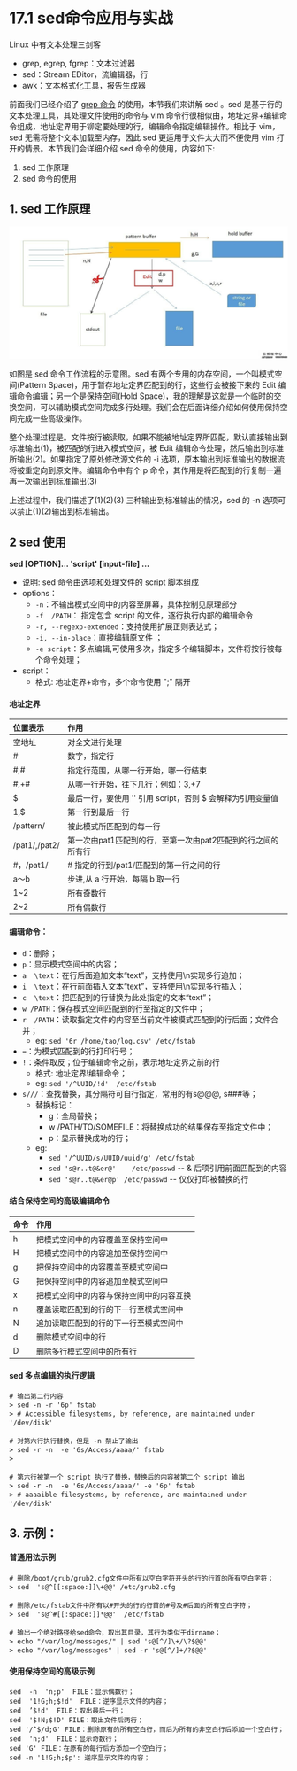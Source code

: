# 17.1 sed命令应用与实战
Linux 中有文本处理三剑客
- grep, egrep, fgrep：文本过滤器
- sed：Stream EDitor，流编辑器，行
- awk：文本格式化工具，报告生成器

前面我们已经介绍了 [grep 命令](../07-vim/grep命令与正则表达式.md) 的使用，本节我们来讲解 sed 。sed 是基于行的文本处理工具，其处理文件使用的命令与 vim 命令行很相似由，地址定界+编辑命令组成，地址定界用于铆定要处理的行，编辑命令指定编辑操作。相比于 vim，sed 无需将整个文本加载至内存，因此 sed 更适用于文件太大而不便使用 vim 打开的情景。本节我们会详细介绍 sed 命令的使用，内容如下:
1. sed 工作原理
2. sed 命令的使用

## 1. sed 工作原理
![sed_use](../images/17/sed_use.jpg)

如图是 sed 命令工作流程的示意图。sed 有两个专用的内存空间，一个叫模式空间(Pattern Space)，用于暂存地址定界匹配到的行，这些行会被接下来的 Edit 编辑命令编辑；另一个是保持空间(Hold Space)，我的理解是这就是一个临时的交换空间，可以辅助模式空间完成多行处理。我们会在后面详细介绍如何使用保持空间完成一些高级操作。

整个处理过程是。文件按行被读取，如果不能被地址定界所匹配，默认直接输出到标准输出(1)，被匹配的行进入模式空间，被 Edit 编辑命令处理，然后输出到标准所输出(2)。如果指定了原处修改源文件的 -i 选项，原本输出到标准输出的数据流将被重定向到原文件。编辑命令中有个 p 命令，其作用是将匹配到的行复制一遍再一次输出到标准输出(3)

上述过程中，我们描述了(1)(2)(3) 三种输出到标准输出的情况，sed 的 -n 选项可以禁止(1)(2)输出到标准输出。


## 2 sed 使用
**sed [OPTION]...  'script'  [input-file] ...**
- 说明: sed 命令由选项和处理文件的 script 脚本组成
- options：
    - `-n`：不输出模式空间中的内容至屏幕，具体控制见原理部分
    - `-f  /PATH`： 指定包含 script 的文件，逐行执行内部的编辑命令
    - `-r, --regexp-extended`：支持使用扩展正则表达式；
    - `-i, --in-place`：直接编辑原文件 ；
    - `-e script`：多点编辑,可使用多次，指定多个编辑脚本，文件将按行被每个命令处理；
- script：
    - 格式: 地址定界+命令，多个命令使用 ";" 隔开

#### 地址定界
|位置表示|作用|
|:---|:---|
|空地址|对全文进行处理|
|#|数字，指定行|
|#,#|指定行范围，从哪一行开始，哪一行结束|
|#,+#|从哪一行开始，往下几行；例如：3,+7|
|$|最后一行，要使用 '' 引用 script，否则 $ 会解释为引用变量值|
|1,$|第一行到最后一行|
|/pattern/|被此模式所匹配到的每一行|
|/pat1/,/pat2/|第一次由pat1匹配到的行，至第一次由pat2匹配到的行之间的所有行|
|#，/pat1/|# 指定的行到/pat1/匹配到的第一行之间的行|
|a～b|步进,从 a 行开始，每隔 b 取一行|
|1~2|所有奇数行|
|2~2|所有偶数行|

#### 编辑命令：
- `d`：删除；
- `p`：显示模式空间中的内容；
- `a  \text`：在行后面追加文本“text”，支持使用\n实现多行追加；
- `i  \text`：在行前面插入文本“text”，支持使用\n实现多行插入；
- `c  \text`：把匹配到的行替换为此处指定的文本“text”；
- `w /PATH`：保存模式空间匹配到的行至指定的文件中；
- `r  /PATH`：读取指定文件的内容至当前文件被模式匹配到的行后面；文件合并；
    - eg: `sed '6r /home/tao/log.csv' /etc/fstab`
- `=`：为模式匹配到的行打印行号；
- `!`：条件取反；位于编辑命令之前，表示地址定界之前的行
    - 格式: 地址定界!编辑命令；
    - eg: `sed '/^UUID/!d'  /etc/fstab`
- `s///`：查找替换，其分隔符可自行指定，常用的有s@@@, s###等；
    - 替换标记：
        - g：全局替换；
        - w /PATH/TO/SOMEFILE：将替换成功的结果保存至指定文件中；
        - p：显示替换成功的行；
    - eg:
        - `sed '/^UUID/s/UUID/uuid/g' /etc/fstab`
        - `sed 's@r..t@&er@'    /etc/passwd`  -- & 后项引用前面匹配到的内容
        - `sed 's@r..t@&er@p' /etc/passwd`  -- 仅仅打印被替换的行

#### 结合保持空间的高级编辑命令
|命令|作用|
|:---|:---|
|h|把模式空间中的内容覆盖至保持空间中|
|H|把模式空间中的内容追加至保持空间中|
|g|把保持空间中的内容覆盖至模式空间中|
|G|把保持空间中的内容追加至模式空间中|
|x|把模式空间中的内容与保持空间中的内容互换|
|n|覆盖读取匹配到的行的下一行至模式空间中|
|N|追加读取匹配到的行的下一行至模式空间中|
|d|删除模式空间中的行|
|D|删除多行模式空间中的所有行|


#### sed 多点编辑的执行逻辑
```
# 输出第二行内容
> sed -n -r '6p' fstab
> # Accessible filesystems, by reference, are maintained under '/dev/disk'

# 对第六行执行替换，但是 -n 禁止了输出
> sed -r -n  -e '6s/Access/aaaa/' fstab
>

# 第六行被第一个 script 执行了替换，替换后的内容被第二个 script 输出
> sed -r -n  -e '6s/Access/aaaa/' -e '6p' fstab
> # aaaaible filesystems, by reference, are maintained under '/dev/disk'
```

## 3. 示例：
#### 普通用法示例
```
# 删除/boot/grub/grub2.cfg文件中所有以空白字符开头的行的行首的所有空白字符；
> sed  's@^[[:space:]]\+@@' /etc/grub2.cfg

# 删除/etc/fstab文件中所有以#开头的行的行首的#号及#后面的所有空白字符；
> sed  's@^#[[:space:]]*@@'  /etc/fstab

# 输出一个绝对路径给sed命令，取出其目录，其行为类似于dirname；
> echo "/var/log/messages/" | sed 's@[^/]\+/\?$@@'
> echo "/var/log/messages" | sed -r 's@[^/]+/?$@@'
```
#### 使用保持空间的高级示例
```
sed  -n  'n;p'  FILE：显示偶数行；
sed  '1!G;h;$!d'  FILE：逆序显示文件的内容；
sed  ’$!d'  FILE：取出最后一行；
sed  '$!N;$!D' FILE：取出文件后两行；
sed '/^$/d;G' FILE：删除原有的所有空白行，而后为所有的非空白行后添加一个空白行；
sed  'n;d'  FILE：显示奇数行；
sed 'G' FILE：在原有的每行后方添加一个空白行；
sed -n '1!G;h;$p': 逆序显示文件的内容；
```
